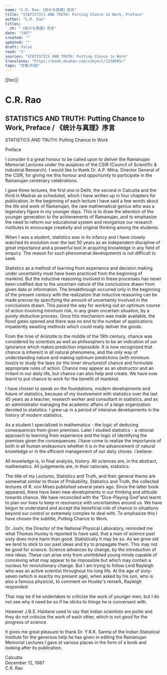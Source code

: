 ```yaml
---
name: "C.R. Rao-《统计与真理》序言"
title: "STATISTICS AND TRUTH: Putting Chance to Work, Preface"
author: "C.R. Rao"
titles:
  zh: "《统计与真理》序言"
date: "1987"
created: ""
updated: ""
draft: false
read: "1"
sources: "STATISTICS AND TRUTH: Putting Chance to Work"
translates: "https://book.douban.com/subject/1238685/"
tags: "文章/科技"
---
```


[[toc]]

# C.R. Rao

## STATISTICS AND TRUTH: Putting Chance to Work, Preface / 《统计与真理》序言

STATISTICS AND TRUTH: Putting Chance to Work

Preface

I consider it a great honour to be called upon to deliver the Ramanujan
Memorial Lectures under the auspices of the CSIR (Council of Scientific &
Industrial Research). I would like to thank Dr. A.P. Mitra, Director General
of the CSIR, for giving me this honour and opportunity to participate in the
Ramanujan centenary celebrations.

I gave three lectures, the first one in Delhi, the second in Calcutta and the
third in Madras as scheduled, which I have written up in four chapters for
publication. In the beginning of each lecture I have said a few words about
the life and work of Ramanujan, the rare mathematical genius who was a
legendary figure in my younger days. This is to draw the attention of the
younger generation to the achievements of Ramanujan, and to emphasize the need
to reform our educational system and reorganize our research institutes to
encourage creativity and original thinking among the students.

When I was a student, statistics was in its infancy and I have closely watched
its evolution over the last 50 years as an independent discipline of great
importance and a powerful tool in acquiring knowledge in any field of enquiry.
The reason for such phenomenal developments is not difficult to seek.

Statistics as a method of learning from experience and decision making under
uncertainty must have been practiced from the beginning of mankind. But the
inductive reasoning involved in these processes has never been codified due to
the uncertain nature of the conclusions drawn from given data or information.
The breakthrough occurred only in the beginning of the present century with
the realization that inductive reasoning can be made precise by specifying the
amount of uncertainty involved in the conclusions drawn. This paved the way
for working out an optimum course of action involving minimum risk, in any
given uncertain situation, by a purely deductive process. Once this mechanism
was made available, the flood gates opened and there was no end to the number
of applications impatiently awaiting methods which could really deliver the
goods.

From the time of Aristotle to the middle of the 19th century, chance was
considered by scientists as well as philosophers to be an indication of our
ignorance which makes prediction impossible. It is now recognized that chance
is inherent in all natural phenomena, and the only way of understanding nature
and making optimum predictions (with minimum loss)is to study the laws (or the
inner structure)of chance and formulate appropriate rules of action. Chance
may appear as an obstructor and an irritant in our daily life, but chance can
also help and create. We have now learnt to put chance to work for the benefit
of mankind.

I have chosen to speak on the foundations, modern developments and future of
statistics, because of my involvement with statistics over the last 45 years
as a teacher, research worker and consultant in statistics, and as an
administrator managing the academic affairs of a large organization devoted to
statistics. I grew up in a period of intensive developments in the history of
modern statistics.

As a student I specialized in mathematics - the logic of deducing consequences
from given premises. Later I studied statistics - a rational approach to
learning from experience and the logic of identifying the premises given the
consequences. I have come to realize the importance of both in all human
endeavours whether it is in the advancement of natural knowledge or in the
efficient management of our daily chores. I believe:

All knowledge is, in final analysis, history.
All sciences are, in the abstract, mathematics.
All judgements are, in their rationale, statistics.

The title of my Lectures, Statistics and Truth, and their general theme are
somewhat similar to those of Probability, Statistics and Truth, the collected
lectures of R. von Mises published several years ago. Since the latter book
appeared, there have been new developments in our thinking and attitude
towards chance. We have reconciled with the "Dice-Playing God"and learnt to
plan our lives to keep in resonance with uncertainties around us. We have
begun to understand and accept the beneficial role of chance in situations
beyond our control or extremely complex to deal with. To emphasize this I have
chosen the subtitle, Putting Chance to Work.

Dr. Joshi, the Director of the National Physical Laboratory, reminded me what
Thomas Huxley is reported to have said, that a man of science past sixty does
more harm than good. Statistically it may be so. As we grow old we tend to
stick to our past ideas and try to propagate them. This may not be good for
science. Science advances by change, by the introduction of new ideas. These
can arise only from uninhibited young minds capable of conceiving what may
appear to be impossible but which may contain a nucleus for revolutionary
change. But I am trying to follow Lord Rayleigh who was an active scientist
throughout his long life. At the age of sixty-seven (which is exactly my
present age), when asked by his son, who is also a famous physicist, to
comment on Huxley's remark, Rayleigh responded:

That may be if he undertakes to criticize the work of younger men, but I do
not see why it need be so if he sticks to things he is conversant with.

However J.B.S. Haldane used to say that Indian scientists are polite and they
do not criticize the work of each other, which is not good for the progress of
science.

It gives me great pleasure to thank Dr. Y.R.K. Sarma of the Indian Statistical
Institute for the generous help he has given in editing the Ramanujan Memorial
Lectures I gave at various places in the form of a book and looking after its
publication.

Calcutta  
December 12, 1987  
C.R. Rao  

